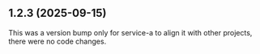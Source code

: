 ## 1.2.3 (2025-09-15)

This was a version bump only for service-a to align it with other projects, there were no code changes.